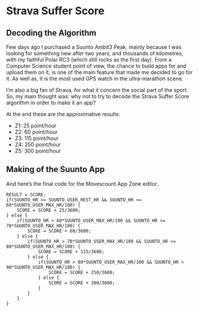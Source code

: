 # Strava Suffer Score
## Decoding the Algorithm
Few days ago I purchased a Suunto Ambit3 Peak, mainly because I was looking for something new after two years, and thousands of kilometres, with my faithful Polar RC3 (which still rocks as the first day).
From a Computer Science student point of view, the chance to build apps for and upload them on it, is one of the main feature that made me decided to go for it. As well as, it is the most used GPS watch in the ultra-marathon scene.

I’m also a big fan of Strava, for what it concern the social part of the sport. So, my main thought was: why not to try to decode the Strava Suffer Score algorithm in order to make it an app?

At the end these are the approximative results:

- Z1: 25 point/hour
- Z2: 60 point/hour
- Z3: 115 point/hour
- Z4: 250 point/hour
- Z5: 300 point/hour

## Making of the Suunto App
And here’s the final code for the Movescount App Zone editor.

```
RESULT = SCORE;
if(SUUNTO_HR >= SUUNTO_USER_REST_HR && SUUNTO_HR <= 60*SUUNTO_USER_MAX_HR/100) {
	SCORE = SCORE + 25/3600;
} else {
	if(SUUNTO_HR > 60*SUUNTO_USER_MAX_HR/100 && SUUNTO_HR <= 70*SUUNTO_USER_MAX_HR/100) {
		SCORE = SCORE + 60/3600;
	} else {
		if(SUUNTO_HR > 70*SUUNTO_USER_MAX_HR/100 && SUUNTO_HR <= 80*SUUNTO_USER_MAX_HR/100) {
			SCORE = SCORE + 115/3600;
		} else {
			if(SUUNTO_HR > 80*SUUNTO_USER_MAX_HR/100 && SUUNTO_HR < 90*SUUNTO_USER_MAX_HR/100) {
				SCORE = SCORE + 250/3600;
			} else {
				SCORE = SCORE + 300/3600;
			}
		}
	}
}
```